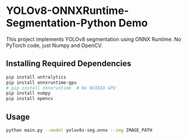 # YOLOv8-ONNXRuntime-Segmentation-Python Demo

This project implements YOLOv8 segmentation using ONNX Runtime. No PyTorch code, just Numpy and OpenCV.

## Installing Required Dependencies

```bash
pip install untralytics 
pip install onnxruntime-gpu   
# pip install onnxruntime  # No NVIDIA GPU
pip install numpy
pip install opencv
```

## Usage

```bash
python main.py --model yolov8s-seg.onnx --img IMAGE_PATH
```
